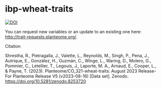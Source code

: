 # ibp-wheat-traits
[![DOI](https://zenodo.org/badge/34696124.svg)](https://zenodo.org/badge/latestdoi/34696124)

You can request new variables or an update to an existing one here: http://trait-requests.planteome.org/.

Citation

Shrestha, R., Pietragalla, J., Valette, L., Reynolds, M., Singh, P., Pena, J., Autrique, E., González, H., Guzmán, C., Winge, L., Waring, D., Molero, G., Pommier, C., Letellier, T., Legouis, J., Laporte, M. A., Arnaud, E., Cooper, L., & Payne, T. (2023). Planteome/CO_321-wheat-traits: August 2023 Release- For Planteome Release V5 (v2023-08-16) [Data set]. Zenodo. https://doi.org/10.5281/zenodo.8253720
